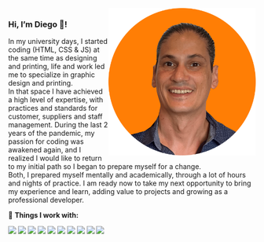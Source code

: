 <img src="https://github.com/DIegoRCA/portfolio/blob/main/src/assets/diego.gif" align="right"  width="300"/>

### Hi, I’m Diego 👋!
In my university days, I started coding (HTML, CSS & JS) at the same time as designing and printing, life and work led me to specialize in graphic design and printing. 
<br />In that space I have achieved a high level of expertise, with practices and standards for customer, suppliers and staff management. During the last  2 years of  the pandemic, my passion for coding was awakened again, and I realized I would like to return to my initial path  so I began to prepare myself for a change.
<br />Both, I prepared myself mentally and academically, through a lot of hours and nights of practice. 
I am ready now to take my next opportunity to bring my experience and learn, adding value to projects and growing as a professional developer.

🔧 **Things I work with:**
<p>
  <img src="https://img.shields.io/badge/HTML5-E34F26?style=for-the-badge&logo=html5&logoColor=white" />
  <img src="https://img.shields.io/badge/CSS3-1572B6?style=for-the-badge&logo=css3&logoColor=white" />
  <img src="https://img.shields.io/badge/JavaScript-323330?style=for-the-badge&logo=javascript&logoColor=F7DF1E" />
  <img src="https://img.shields.io/badge/json-5E5C5C?style=for-the-badge&logo=json&logoColor=white" />
  <img src="https://img.shields.io/badge/Node.js-339933?style=for-the-badge&logo=nodedotjs&logoColor=white" />
  <img src="https://img.shields.io/badge/React-20232A?style=for-the-badge&logo=react&logoColor=61DAFB" />
  <img src="https://img.shields.io/badge/Bootstrap-563D7C?style=for-the-badge&logo=bootstrap&logoColor=white" />
  <img src="https://img.shields.io/badge/Visual_Studio_Code-0078D4?style=for-the-badge&logo=visual%20studio%20code&logoColor=white" />
  <img src="https://img.shields.io/badge/MySQL-00000F?style=for-the-badge&logo=mysql&logoColor=white" />
  <img src="https://img.shields.io/badge/Next-00000F?style=for-the-badge&logo=next&logoColor=white" />

</p>

<!---
DIegoRCA/DIegoRCA is a ✨ special ✨ repository because its `README.md` (this file) appears on your GitHub profile.
You can click the Preview link to take a look at your changes.
--->
